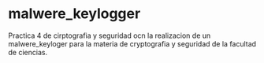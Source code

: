 # malwere_keylogger
Practica 4 de cirptografia y seguridad ocn la realizacion de un malwere_keyloger  para la materia de cryptografia y seguridad de la facultad de ciencias.
